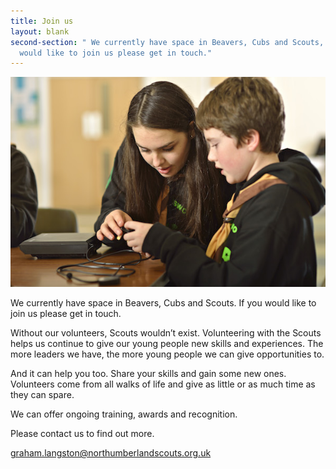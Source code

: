 ```yaml
---
title: Join us
layout: blank
second-section: " We currently have space in Beavers, Cubs and Scouts, if you
  would like to join us please get in touch."
---
```

![](/images/young-leader-explorer-with-cub.jpg "Join")

We currently have space in Beavers, Cubs and Scouts. If you would like to join us please get in touch.

Without our volunteers, Scouts wouldn’t exist. Volunteering with the Scouts helps us continue to give our young people new skills and experiences. The more leaders we have, the more young people we can give opportunities to.

And it can help you too. Share your skills and gain some new ones. Volunteers come from all walks of life and give as little or as much time as they can spare.

We can offer ongoing training, awards and recognition.

Please contact us to find out more.

graham.langston@northumberlandscouts.org.uk